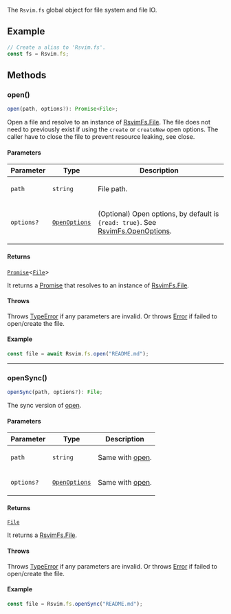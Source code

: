 The `Rsvim.fs` global object for file system and file IO.

## Example

```javascript
// Create a alias to 'Rsvim.fs'.
const fs = Rsvim.fs;
```

## Methods

### open()

```ts
open(path, options?): Promise<File>;
```

Open a file and resolve to an instance of [RsvimFs.File](../namespaces/RsvimFs/classes/File.md). The file does not need to previously exist if using the `create` or `createNew` open options.
The caller have to close the file to prevent resource leaking, see close.

#### Parameters

<table>
<thead>
<tr>
<th>Parameter</th>
<th>Type</th>
<th>Description</th>
</tr>
</thead>
<tbody>
<tr>
<td>

`path`

</td>
<td>

`string`

</td>
<td>

File path.

</td>
</tr>
<tr>
<td>

`options?`

</td>
<td>

[`OpenOptions`](../namespaces/RsvimFs/type-aliases/OpenOptions.md)

</td>
<td>

(Optional) Open options, by default is `{read: true}`. See [RsvimFs.OpenOptions](../namespaces/RsvimFs/type-aliases/OpenOptions.md).

</td>
</tr>
</tbody>
</table>

#### Returns

[`Promise`](https://developer.mozilla.org/docs/Web/JavaScript/Reference/Global_Objects/Promise)\<[`File`](../namespaces/RsvimFs/classes/File.md)\>

It returns a [Promise](https://developer.mozilla.org/docs/Web/JavaScript/Reference/Global_Objects/Promise) that resolves to an instance of [RsvimFs.File](../namespaces/RsvimFs/classes/File.md).

#### Throws

Throws [TypeError](https://developer.mozilla.org/docs/Web/JavaScript/Reference/Global_Objects/TypeError) if any parameters are invalid. Or throws [Error](https://developer.mozilla.org/docs/Web/JavaScript/Reference/Global_Objects/Error) if failed to open/create the file.

#### Example

```javascript
const file = await Rsvim.fs.open("README.md");
```

***

### openSync()

```ts
openSync(path, options?): File;
```

The sync version of [open](#open).

#### Parameters

<table>
<thead>
<tr>
<th>Parameter</th>
<th>Type</th>
<th>Description</th>
</tr>
</thead>
<tbody>
<tr>
<td>

`path`

</td>
<td>

`string`

</td>
<td>

Same with [open](#open).

</td>
</tr>
<tr>
<td>

`options?`

</td>
<td>

[`OpenOptions`](../namespaces/RsvimFs/type-aliases/OpenOptions.md)

</td>
<td>

Same with [open](#open).

</td>
</tr>
</tbody>
</table>

#### Returns

[`File`](../namespaces/RsvimFs/classes/File.md)

It returns a [RsvimFs.File](../namespaces/RsvimFs/classes/File.md).

#### Throws

Throws [TypeError](https://developer.mozilla.org/docs/Web/JavaScript/Reference/Global_Objects/TypeError) if any parameters are invalid. Or throws [Error](https://developer.mozilla.org/docs/Web/JavaScript/Reference/Global_Objects/Error) if failed to open/create the file.

#### Example

```javascript
const file = Rsvim.fs.openSync("README.md");
```
